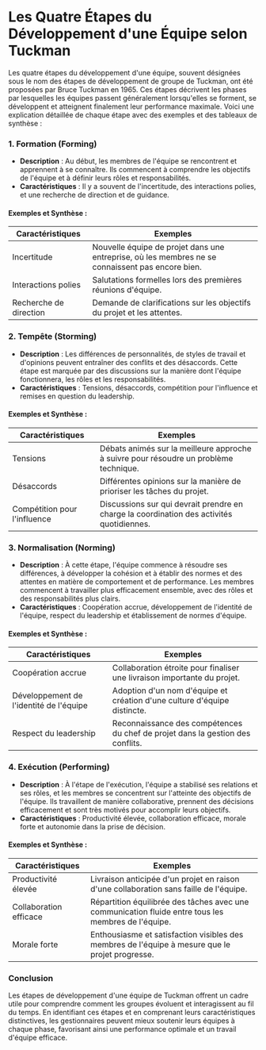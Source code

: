 # Les Quatre Étapes du Développement d'une Équipe selon Tuckman

Les quatre étapes du développement d'une équipe, souvent désignées sous le nom des étapes de développement de groupe de Tuckman, ont été proposées par Bruce Tuckman en 1965. Ces étapes décrivent les phases par lesquelles les équipes passent généralement lorsqu'elles se forment, se développent et atteignent finalement leur performance maximale. Voici une explication détaillée de chaque étape avec des exemples et des tableaux de synthèse :

### 1. Formation (Forming)

- **Description** : Au début, les membres de l'équipe se rencontrent et apprennent à se connaître. Ils commencent à comprendre les objectifs de l'équipe et à définir leurs rôles et responsabilités.
- **Caractéristiques** : Il y a souvent de l'incertitude, des interactions polies, et une recherche de direction et de guidance.

#### Exemples et Synthèse :
| Caractéristiques | Exemples |
|------------------|----------|
| Incertitude | Nouvelle équipe de projet dans une entreprise, où les membres ne se connaissent pas encore bien. |
| Interactions polies | Salutations formelles lors des premières réunions d'équipe. |
| Recherche de direction | Demande de clarifications sur les objectifs du projet et les attentes. |

### 2. Tempête (Storming)

- **Description** : Les différences de personnalités, de styles de travail et d'opinions peuvent entraîner des conflits et des désaccords. Cette étape est marquée par des discussions sur la manière dont l'équipe fonctionnera, les rôles et les responsabilités.
- **Caractéristiques** : Tensions, désaccords, compétition pour l'influence et remises en question du leadership.

#### Exemples et Synthèse :
| Caractéristiques | Exemples |
|------------------|----------|
| Tensions | Débats animés sur la meilleure approche à suivre pour résoudre un problème technique. |
| Désaccords | Différentes opinions sur la manière de prioriser les tâches du projet. |
| Compétition pour l'influence | Discussions sur qui devrait prendre en charge la coordination des activités quotidiennes. |

### 3. Normalisation (Norming)

- **Description** : À cette étape, l'équipe commence à résoudre ses différences, à développer la cohésion et à établir des normes et des attentes en matière de comportement et de performance. Les membres commencent à travailler plus efficacement ensemble, avec des rôles et des responsabilités plus clairs.
- **Caractéristiques** : Coopération accrue, développement de l'identité de l'équipe, respect du leadership et établissement de normes d'équipe.

#### Exemples et Synthèse :
| Caractéristiques | Exemples |
|------------------|----------|
| Coopération accrue | Collaboration étroite pour finaliser une livraison importante du projet. |
| Développement de l'identité de l'équipe | Adoption d'un nom d'équipe et création d'une culture d'équipe distincte. |
| Respect du leadership | Reconnaissance des compétences du chef de projet dans la gestion des conflits. |

### 4. Exécution (Performing)

- **Description** : À l'étape de l'exécution, l'équipe a stabilisé ses relations et ses rôles, et les membres se concentrent sur l'atteinte des objectifs de l'équipe. Ils travaillent de manière collaborative, prennent des décisions efficacement et sont très motivés pour accomplir leurs objectifs.
- **Caractéristiques** : Productivité élevée, collaboration efficace, morale forte et autonomie dans la prise de décision.

#### Exemples et Synthèse :
| Caractéristiques | Exemples |
|------------------|----------|
| Productivité élevée | Livraison anticipée d'un projet en raison d'une collaboration sans faille de l'équipe. |
| Collaboration efficace | Répartition équilibrée des tâches avec une communication fluide entre tous les membres de l'équipe. |
| Morale forte | Enthousiasme et satisfaction visibles des membres de l'équipe à mesure que le projet progresse. |

### Conclusion

Les étapes de développement d'une équipe de Tuckman offrent un cadre utile pour comprendre comment les groupes évoluent et interagissent au fil du temps. En identifiant ces étapes et en comprenant leurs caractéristiques distinctives, les gestionnaires peuvent mieux soutenir leurs équipes à chaque phase, favorisant ainsi une performance optimale et un travail d'équipe efficace.
